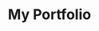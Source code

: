 ---
title: My Portfolio
tags: ['ReactJS', 'GatsbyJS', 'GraphQL', 'Github API', 'node-sass', 'Bootstrap']
image: 'project5.png'
link: 'https://vi-portfolio.netlify.app/'
---